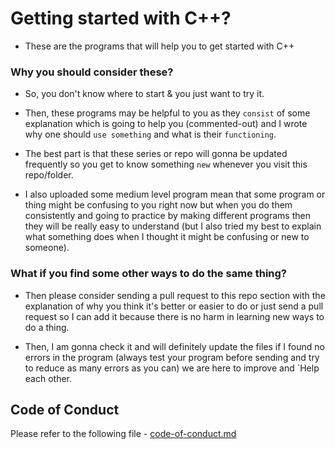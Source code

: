 # Getting started with C++?

* These are the programs that will help you to get started with C++

### Why you should consider these?

* So, you don't know where to start & you just want to try it.

* Then, these programs may be helpful to you as they `consist` of some explanation which is going to help you (commented-out) and I wrote why one should `use something` and what is their `functioning`. 

* The best part is that these series or repo will gonna be updated frequently so you get to know something `new` whenever you visit this repo/folder.

* I also uploaded some medium level program mean that some program or thing might be confusing to you right now but when you do them consistently and going to practice by making different programs then they will be really easy to understand (but I also tried my best to explain what something does when I thought it might be confusing or new to someone).

### What if you find some other ways to do the same thing?

* Then please consider sending a pull request to this repo section with the explanation of why you think it's better or easier to do or just send a pull request so I can add it because there is no harm in learning new ways to do a thing. 

* Then, I am gonna check it and will definitely update the files if I found no errors in the program (always test your program before sending and try to reduce as many errors as you can) we are here to improve and `Help each other. 

## Code of Conduct

Please refer to the following file -
[code-of-conduct.md](https://github.com/pranavgoel29/My-projects/blob/9bd0669446832e4f9f97e26764391cef9ab60369/C++_programmes_/code-of-conduct.md)

